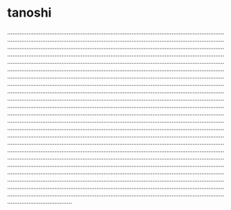# tanoshi
.........................................................................................................................................................................................................................................................................................................................................................................................................................................................................................................................................................................................................................................................................................................................................................................................................................................................................................................................................................................................................................................................................................................................................................................................................................................................................................................................................................................................................................................................................................................................................................................................................................................................................................................................................................................................................................................................................................................................................................................................................................................................................................................................................................................................................................................................................................................................................................................................................................................................................................................................................................................................................................................................................................................................................................................................................................................................................................................................................................................................................